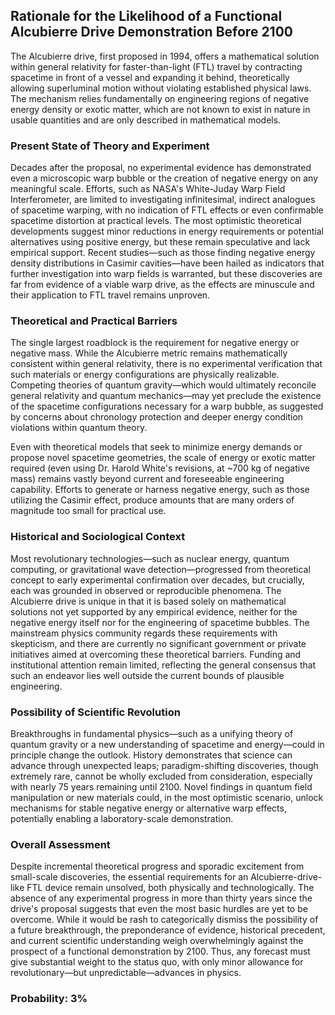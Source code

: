 ## Rationale for the Likelihood of a Functional Alcubierre Drive Demonstration Before 2100

The Alcubierre drive, first proposed in 1994, offers a mathematical solution within general relativity for faster-than-light (FTL) travel by contracting spacetime in front of a vessel and expanding it behind, theoretically allowing superluminal motion without violating established physical laws. The mechanism relies fundamentally on engineering regions of negative energy density or exotic matter, which are not known to exist in nature in usable quantities and are only described in mathematical models.

### **Present State of Theory and Experiment**

Decades after the proposal, no experimental evidence has demonstrated even a microscopic warp bubble or the creation of negative energy on any meaningful scale. Efforts, such as NASA's White-Juday Warp Field Interferometer, are limited to investigating infinitesimal, indirect analogues of spacetime warping, with no indication of FTL effects or even confirmable spacetime distortion at practical levels. The most optimistic theoretical developments suggest minor reductions in energy requirements or potential alternatives using positive energy, but these remain speculative and lack empirical support. Recent studies—such as those finding negative energy density distributions in Casimir cavities—have been hailed as indicators that further investigation into warp fields is warranted, but these discoveries are far from evidence of a viable warp drive, as the effects are minuscule and their application to FTL travel remains unproven.

### **Theoretical and Practical Barriers**

The single largest roadblock is the requirement for negative energy or negative mass. While the Alcubierre metric remains mathematically consistent within general relativity, there is no experimental verification that such materials or energy configurations are physically realizable. Competing theories of quantum gravity—which would ultimately reconcile general relativity and quantum mechanics—may yet preclude the existence of the spacetime configurations necessary for a warp bubble, as suggested by concerns about chronology protection and deeper energy condition violations within quantum theory.

Even with theoretical models that seek to minimize energy demands or propose novel spacetime geometries, the scale of energy or exotic matter required (even using Dr. Harold White's revisions, at ~700 kg of negative mass) remains vastly beyond current and foreseeable engineering capability. Efforts to generate or harness negative energy, such as those utilizing the Casimir effect, produce amounts that are many orders of magnitude too small for practical use.

### **Historical and Sociological Context**

Most revolutionary technologies—such as nuclear energy, quantum computing, or gravitational wave detection—progressed from theoretical concept to early experimental confirmation over decades, but crucially, each was grounded in observed or reproducible phenomena. The Alcubierre drive is unique in that it is based solely on mathematical solutions not yet supported by any empirical evidence, neither for the negative energy itself nor for the engineering of spacetime bubbles. The mainstream physics community regards these requirements with skepticism, and there are currently no significant government or private initiatives aimed at overcoming these theoretical barriers. Funding and institutional attention remain limited, reflecting the general consensus that such an endeavor lies well outside the current bounds of plausible engineering.

### **Possibility of Scientific Revolution**

Breakthroughs in fundamental physics—such as a unifying theory of quantum gravity or a new understanding of spacetime and energy—could in principle change the outlook. History demonstrates that science can advance through unexpected leaps; paradigm-shifting discoveries, though extremely rare, cannot be wholly excluded from consideration, especially with nearly 75 years remaining until 2100. Novel findings in quantum field manipulation or new materials could, in the most optimistic scenario, unlock mechanisms for stable negative energy or alternative warp effects, potentially enabling a laboratory-scale demonstration.

### **Overall Assessment**

Despite incremental theoretical progress and sporadic excitement from small-scale discoveries, the essential requirements for an Alcubierre-drive-like FTL device remain unsolved, both physically and technologically. The absence of any experimental progress in more than thirty years since the drive's proposal suggests that even the most basic hurdles are yet to be overcome. While it would be rash to categorically dismiss the possibility of a future breakthrough, the preponderance of evidence, historical precedent, and current scientific understanding weigh overwhelmingly against the prospect of a functional demonstration by 2100. Thus, any forecast must give substantial weight to the status quo, with only minor allowance for revolutionary—but unpredictable—advances in physics.

### Probability: 3%